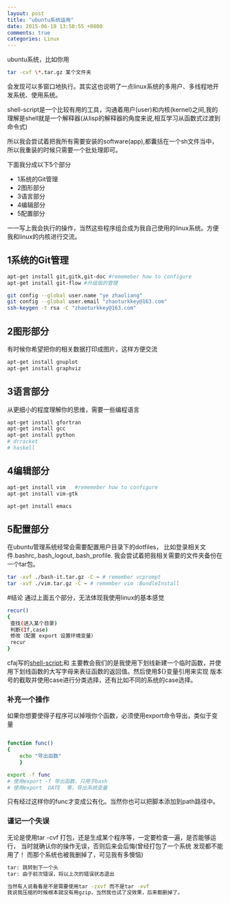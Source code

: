 ```yaml
---
layout: post
title: "ubuntu系统运用"
date: 2015-06-10 13:50:55 +0800
comments: true
categories: Linux
---
```


ubuntu系统，比如你用
``` sh
tar -cvf \*.tar.gz 某个文件夹
```
会发现可以多窗口地执行。其实这也说明了一点linux系统的多用户、多线程地开发系统、使用系统。

shell-script是一个比较有用的工具，沟通着用户(user)和内核(kernel)之间,我的理解是shell就是一个解释器(从lisp的解释器的角度来说,相互学习从函数式过渡到命令式)

<!--more-->

所以我会尝试着把我所有需要安装的software(app),都囊括在一个sh文件当中，所以我重装的时候只需要一个批处理即可。

下面我分成以下5个部分

+ 1系统的Git管理
+ 2图形部分
+ 3语言部分
+ 4编辑部分
+ 5配置部分

一一写上我会执行的操作，当然这些程序组合成为我自己使用的linux系统。方便我和linux的内核进行交流。

## 1系统的Git管理

```sh
apt-get install git,gitk,git-doc #rememeber how to configure
apt-get install git-flow #升级版的管理

git config --global user.name "ye zhaoliang"
git config --global user.email "zhaoturkkey@163.com"
ssh-keygen -t rsa -C "zhaoturkkey@163.com"
```

## 2图形部分

有时候你希望把你的相关数据打印成图片，这样方便交流
``` sh
apt-get install gnuplot
apt-get install graphviz
```

## 3语言部分
从更细小的程度理解你的思维，需要一些编程语言
``` sh
apt-get install gfortran 
apt-get install gcc 
apt-get install python
# drracket
# haskell
```

## 4编辑部分

``` sh
apt-get install vim   #rememeber how to configure
apt-get install vim-gtk

apt-get install emacs
```


## 5配置部分

在ubuntu管理系统经常会需要配置用户目录下的dotfiles，
比如登录相关文件.bashrc,.bash_logout,.bash_profile.
我会尝试着把我相关需要的文件夹备份在一个tar包。

``` sh
tar -xvf ./bash-it.tar.gz -C ~ # remember vcprompt
tar -xvf ./vim.tar.gz -C ~ # remember vim :BundleInstall
```


#结论
通过上面五个部分，无法体现我使用linux的基本感觉

``` sh
recur()
{
 查找(进入某个目录)
 判断(If,case)
 修改（配置 export 设置环境变量）
 recur
}
```

cfaj写的<shell-script:>和<pro-bash-programming>
主要教会我们的是我使用下划线新建一个临时函数，并使用下划线函数的大写字母来表征函数的返回值。然后使用${}变量引用来实现
版本号的截取并使用case进行分类选择，还有比如不同的系统的case选择。


### 补充一个操作

如果你想要使得子程序可以掉哦你个函数，必须使用export命令导出，类似于变量

``` sh

function func()
{
    echo "导出函数"
    }

export -f func
# 使用export -f 导出函数，只用于bash
# 使用export  DATE  等，导出系统变量

```

只有经过这样你的func才变成公有化。当然你也可以把脚本添加到path路径中。

###  谨记一个失误

无论是使用tar -cvf 打包，还是生成某个程序等，一定要检查一遍，是否能够运行，
当时就确认你的操作无误，否则后来会后悔(曾经打包了一个系统 发现都不能用了！
而那个系统也被我删掉了，可见我有多懊恼)
``` sh
tar: 跳转到下一个头
tar: 由于前次错误，将以上次的错误状态退出

当然有人说看看是不是需要使用tar -zxvf 而不是tar -xvf
我说我压缩的时候根本就没有用gzip，当然我也试了没效果，后来都删掉了。
```
